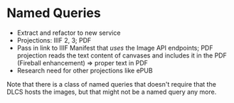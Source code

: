 # Named Queries

* Extract and refactor to new service
* Projections: IIIF 2, 3; PDF
* Pass in link to IIIF Manifest that _uses_ the Image API endpoints; PDF projection reads the text content of canvases and includes it in the PDF (Fireball enhancement) => proper text in PDF
* Research need for other projections like ePUB

Note that there is a class of named queries that doesn't require that the DLCS hosts the images, but that might not be a named query any more.
